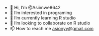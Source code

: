 - 👋 Hi, I’m @Asiimwe8642
- 👀 I’m interested in programing
- 🌱 I’m currently learning R studio
- 💞️ I’m looking to collaborate on R studio
- 📫 How to reach me asionyy@gmail.com

<!---
Asiimwe8642/Asiimwe8642 is a ✨ special ✨ repository because its `README.md` (this file) appears on your GitHub profile.
You can click the Preview link to take a look at your changes.
--->
